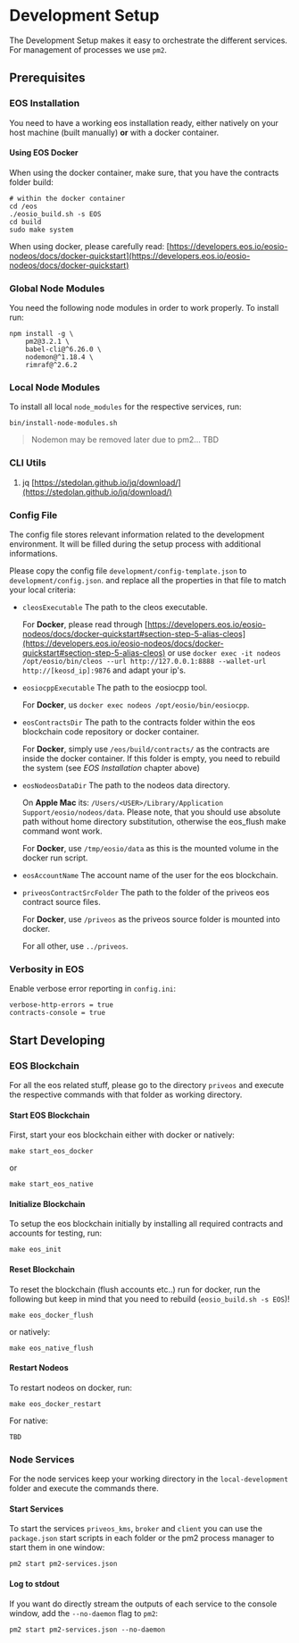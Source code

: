 # Development Setup

The Development Setup makes it easy to orchestrate the different services. For management of processes we use `pm2`. 

## Prerequisites

### EOS Installation

You need to have a working eos installation ready, either natively on your host machine (built manually) __or__ with a docker container.

#### Using EOS Docker

When using the docker container, make sure, that you have the contracts folder build:

```
# within the docker container
cd /eos
./eosio_build.sh -s EOS
cd build
sudo make system
```

When using docker, please carefully read: [https://developers.eos.io/eosio-nodeos/docs/docker-quickstart](https://developers.eos.io/eosio-nodeos/docs/docker-quickstart)

### Global Node Modules

You need the following node modules in order to work properly. To install run:

```
npm install -g \
    pm2@3.2.1 \
    babel-cli@^6.26.0 \
    nodemon@^1.18.4 \
    rimraf@^2.6.2
```

### Local Node Modules

To install all local `node_modules` for the respective services, run:

```
bin/install-node-modules.sh
```

> Nodemon may be removed later due to pm2... TBD

### CLI Utils

1. jq [https://stedolan.github.io/jq/download/](https://stedolan.github.io/jq/download/)

### Config File

The config file stores relevant information related to the development environment. It will be filled during the setup process with additional informations.

Please copy the config file `development/config-template.json` to `development/config.json`. and replace all the properties in that file to match your local criteria:

- `cleosExecutable` The path to the cleos executable.
    
   For __Docker__, please read through [https://developers.eos.io/eosio-nodeos/docs/docker-quickstart#section-step-5-alias-cleos](https://developers.eos.io/eosio-nodeos/docs/docker-quickstart#section-step-5-alias-cleos) or use `docker exec -it nodeos /opt/eosio/bin/cleos --url http://127.0.0.1:8888 --wallet-url http://[keosd_ip]:9876` and adapt your ip's.


- `eosiocppExecutable` The path to the eosiocpp tool.

    For __Docker__, us `docker exec nodeos /opt/eosio/bin/eosiocpp`.

- `eosContractsDir` The path to the contracts folder within the eos blockchain code repository or docker container.

    For __Docker__, simply use `/eos/build/contracts/` as the contracts are inside the docker container. If this folder is empty, you need to rebuild the system (see _EOS Installation_ chapter above)

- `eosNodeosDataDir` The path to the nodeos data directory.

    On __Apple Mac__ its: `/Users/<USER>/Library/Application Support/eosio/nodeos/data`. Please note, that you should use absolute path without home directory substitution, otherwise the eos_flush make command wont work.
    
    For __Docker__, use `/tmp/eosio/data` as this is the mounted volume in the docker run script.

- `eosAccountName` The account name of the user for the eos blockchain.

- `priveosContractSrcFolder` The path to the folder of the priveos eos contract source files.

    For __Docker__, use `/priveos` as the priveos source folder is mounted into docker.

    For all other, use `../priveos`.


### Verbosity in EOS

Enable verbose error reporting in `config.ini`:

```
verbose-http-errors = true
contracts-console = true
```

## Start Developing

### EOS Blockchain

For all the eos related stuff, please go to the directory `priveos` and execute the respective commands with that folder as working directory.

#### Start EOS Blockchain

First, start your eos blockchain either with docker or natively:

```
make start_eos_docker
```

or

```
make start_eos_native
```

#### Initialize Blockchain

To setup the eos blockchain initially by installing all required contracts and accounts for testing, run:

```
make eos_init
```

#### Reset Blockchain

To reset the blockchain (flush accounts etc..) run for docker, run the following but keep in mind that you need to rebuild (`eosio_build.sh -s EOS`)!

```
make eos_docker_flush
```

or natively:

```
make eos_native_flush
```

#### Restart Nodeos

To restart nodeos on docker, run:

```
make eos_docker_restart
```

For native:

```
TBD
```

### Node Services

For the node services keep your working directory in the `local-development` folder and execute the commands there.

#### Start Services

To start the services `priveos_kms`, `broker` and `client` you can use the `package.json` start scripts in each folder or the pm2 process manager to start them in one window:

```
pm2 start pm2-services.json
```

#### Log to stdout

If you want do directly stream the outputs of each service to the console window, add the `--no-daemon` flag to `pm2`:

```
pm2 start pm2-services.json --no-daemon
```